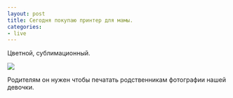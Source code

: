 ```yaml
---
layout: post
title: Сегодня покупаю принтер для мамы. 
сategories: 
- live
---
```

Цветной, сублимационный.

<img src="http://1digital.ru/imgprods3/102268.jpg">

Родителям он нужен чтобы печатать родственникам фотографии нашей девочки.
